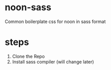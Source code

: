 # noon-sass
Common boilerplate css for noon in sass format


# steps

1. Clone the Repo
2. Install sass compiler (will change later)
